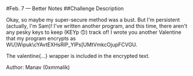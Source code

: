 #Feb. 7 — Better Notes
##Challenge Description

Okay, so maybe my super-secure method was a bust. But I'm persistent (actually, I'm Sam)! I've written another program, and this time, there aren't any pesky keys to keep (KEYp 🙃) track of! I wrote you another Valentine that my program encrypts as WU]Wipuk\cYAvtEXHsRlP_YlPs[UMtVmkcOjupFCVGU.

The valentine{...} wrapper is included in the encrypted text.

Author: Manav (0xmmalik)
